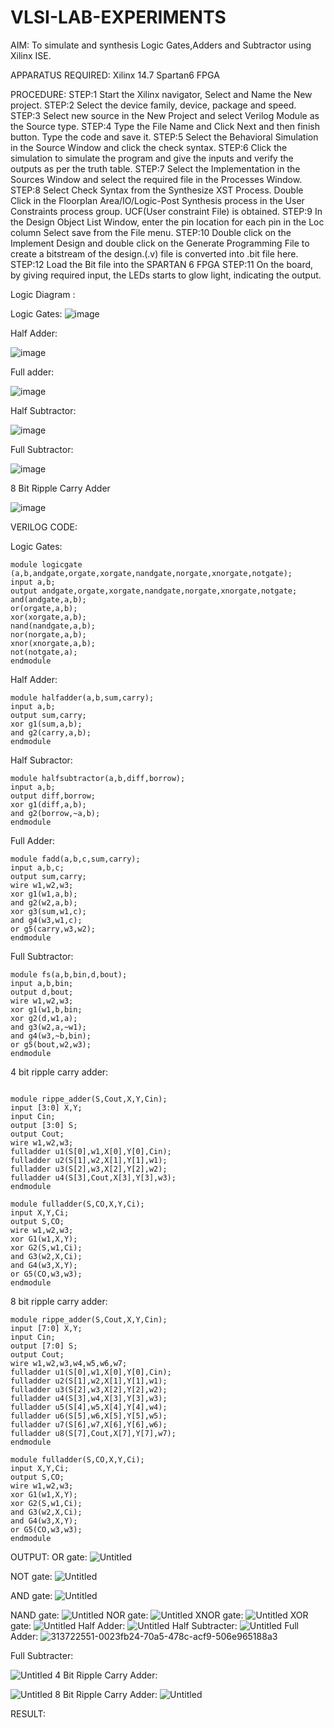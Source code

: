 # VLSI-LAB-EXPERIMENTS
AIM: To simulate and synthesis Logic Gates,Adders and Subtractor using Xilinx ISE.

APPARATUS REQUIRED: Xilinx 14.7 Spartan6 FPGA

PROCEDURE: STEP:1 Start the Xilinx navigator, Select and Name the New project. STEP:2 Select the device family, device, package and speed. STEP:3 Select new source in the New Project and select Verilog Module as the Source type. STEP:4 Type the File Name and Click Next and then finish button. Type the code and save it. STEP:5 Select the Behavioral Simulation in the Source Window and click the check syntax. STEP:6 Click the simulation to simulate the program and give the inputs and verify the outputs as per the truth table. STEP:7 Select the Implementation in the Sources Window and select the required file in the Processes Window. STEP:8 Select Check Syntax from the Synthesize XST Process. Double Click in the Floorplan Area/IO/Logic-Post Synthesis process in the User Constraints process group. UCF(User constraint File) is obtained. STEP:9 In the Design Object List Window, enter the pin location for each pin in the Loc column Select save from the File menu. STEP:10 Double click on the Implement Design and double click on the Generate Programming File to create a bitstream of the design.(.v) file is converted into .bit file here. STEP:12 Load the Bit file into the SPARTAN 6 FPGA STEP:11 On the board, by giving required input, the LEDs starts to glow light, indicating the output.

Logic Diagram :

Logic Gates:
![image](https://github.com/navaneethans/VLSI-LAB-EXPERIMENTS/assets/6987778/ee17970c-3ac9-4603-881b-88e2825f41a4)


Half Adder:

![image](https://github.com/navaneethans/VLSI-LAB-EXPERIMENTS/assets/6987778/0e1ecb96-0c25-4556-832b-aeeedfdfe7b9)


Full adder:

![image](https://github.com/navaneethans/VLSI-LAB-EXPERIMENTS/assets/6987778/9bb3964c-438f-469d-a3de-c1cca6f323fb)


Half Subtractor:

![image](https://github.com/navaneethans/VLSI-LAB-EXPERIMENTS/assets/6987778/731470b7-eb4e-49f8-8bb7-2994052a7184)



Full Subtractor:

![image](https://github.com/navaneethans/VLSI-LAB-EXPERIMENTS/assets/6987778/d66f874b-c1f2-44b3-a035-7149b56430c1)



8 Bit Ripple Carry Adder

![image](https://github.com/navaneethans/VLSI-LAB-EXPERIMENTS/assets/6987778/7385a408-40a5-4203-8050-b72818622d79)



VERILOG CODE:

Logic Gates:
```
module logicgate (a,b,andgate,orgate,xorgate,nandgate,norgate,xnorgate,notgate);
input a,b;  
output andgate,orgate,xorgate,nandgate,norgate,xnorgate,notgate;
and(andgate,a,b);
or(orgate,a,b);
xor(xorgate,a,b);
nand(nandgate,a,b); 
nor(norgate,a,b);
xnor(xnorgate,a,b);
not(notgate,a);
endmodule
```
Half Adder:
```
module halfadder(a,b,sum,carry);
input a,b;
output sum,carry;
xor g1(sum,a,b);
and g2(carry,a,b);
endmodule
```
Half Subractor:
```
module halfsubtractor(a,b,diff,borrow);
input a,b;
output diff,borrow;
xor g1(diff,a,b);
and g2(borrow,~a,b);
endmodule
```
Full Adder:
```
module fadd(a,b,c,sum,carry);
input a,b,c;
output sum,carry;
wire w1,w2,w3;
xor g1(w1,a,b);
and g2(w2,a,b);
xor g3(sum,w1,c);
and g4(w3,w1,c);
or g5(carry,w3,w2);
endmodule
```
Full Subtractor:
```
module fs(a,b,bin,d,bout);
input a,b,bin; 
output d,bout;
wire w1,w2,w3;
xor g1(w1,b,bin; 
xor g2(d,w1,a);
and g3(w2,a,~w1);
and g4(w3,~b,bin);
or g5(bout,w2,w3);
endmodule
```
4 bit ripple carry adder:
```

module rippe_adder(S,Cout,X,Y,Cin);
input [3:0] X,Y;
input Cin;
output [3:0] S;
output Cout;
wire w1,w2,w3;
fulladder u1(S[0],w1,X[0],Y[0],Cin);
fulladder u2(S[1],w2,X[1],Y[1],w1);
fulladder u3(S[2],w3,X[2],Y[2],w2);
fulladder u4(S[3],Cout,X[3],Y[3],w3);
endmodule

module fulladder(S,CO,X,Y,Ci);
input X,Y,Ci;
output S,CO;
wire w1,w2,w3;
xor G1(w1,X,Y);
xor G2(S,w1,Ci);
and G3(w2,X,Ci);
and G4(w3,X,Y);
or G5(CO,w3,w3);
endmodule
```
8 bit ripple carry adder:
```
module rippe_adder(S,Cout,X,Y,Cin);
input [7:0] X,Y;
input Cin;
output [7:0] S;
output Cout;
wire w1,w2,w3,w4,w5,w6,w7;
fulladder u1(S[0],w1,X[0],Y[0],Cin);
fulladder u2(S[1],w2,X[1],Y[1],w1);
fulladder u3(S[2],w3,X[2],Y[2],w2);
fulladder u4(S[3],w4,X[3],Y[3],w3);
fulladder u5(S[4],w5,X[4],Y[4],w4);
fulladder u6(S[5],w6,X[5],Y[5],w5);
fulladder u7(S[6],w7,X[6],Y[6],w6);
fulladder u8(S[7],Cout,X[7],Y[7],w7);
endmodule

module fulladder(S,CO,X,Y,Ci);
input X,Y,Ci;
output S,CO;
wire w1,w2,w3;
xor G1(w1,X,Y);
xor G2(S,w1,Ci);
and G3(w2,X,Ci);
and G4(w3,X,Y);
or G5(CO,w3,w3);
endmodule
```


OUTPUT:
OR gate:
![Untitled](https://github.com/navaneethans/VLSI-LAB-EXP-1/assets/167055290/a10b0d53-042d-40a0-a85c-6ecd33feedaa)

NOT gate:
![Untitled](https://github.com/navaneethans/VLSI-LAB-EXP-1/assets/167055290/89febb1e-7e58-4b40-becb-737d11aa531f)

AND gate:
![Untitled](https://github.com/navaneethans/VLSI-LAB-EXP-1/assets/167055290/5187b19a-8818-4827-8d69-848733e8a758)

NAND gate:
![Untitled](https://github.com/navaneethans/VLSI-LAB-EXP-1/assets/167055290/54a365fa-addc-4ed5-b817-eb2b015e80a4)
NOR gate:
![Untitled](https://github.com/navaneethans/VLSI-LAB-EXP-1/assets/167055290/4952e96c-1f80-4cbd-81de-086afc0f8fba)
XNOR gate:
![Untitled](https://github.com/navaneethans/VLSI-LAB-EXP-1/assets/167055290/910784f9-e909-4fa1-b030-2478d72990da)
XOR gate:
![Untitled](https://github.com/navaneethans/VLSI-LAB-EXP-1/assets/167055290/c687fd73-55eb-40d5-9a57-43ef004dd7cf)
Half Adder:
![Untitled](https://github.com/navaneethans/VLSI-LAB-EXP-1/assets/167055290/97c96672-8cf2-404c-9c03-64f955a46b72)
Half Subtracter:
![Untitled](https://github.com/navaneethans/VLSI-LAB-EXP-1/assets/167055290/8b926722-6eeb-44d9-81f4-40e1ada90920)
Full Adder:
![313722551-0023fb24-70a5-478c-acf9-506e965188a3](https://github.com/navaneethans/VLSI-LAB-EXP-1/assets/167055290/c5751548-e798-45f5-a900-38681807d59e)

Full Subtracter:

![Untitled](https://github.com/navaneethans/VLSI-LAB-EXP-1/assets/167055290/e57fb9a9-41c9-46b7-806a-784a6c3738d1)
4 Bit Ripple Carry Adder:

![Untitled](https://github.com/navaneethans/VLSI-LAB-EXP-1/assets/167055290/effb0bf2-8b28-403a-a3f9-814ba6d4afbf)
8 Bit Ripple Carry Adder:
![Untitled](https://github.com/navaneethans/VLSI-LAB-EXP-1/assets/167055290/49255212-1a30-4116-8c31-fe14f5f146bc)





RESULT:

